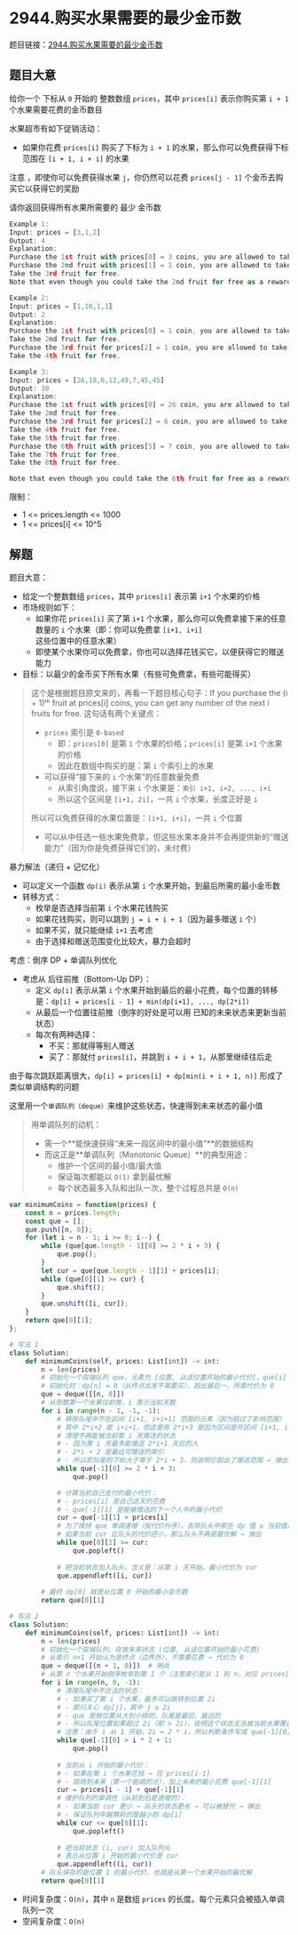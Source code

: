 # 2944.购买水果需要的最少金币数

题目链接：[2944.购买水果需要的最少金币数](https://leetcode.cn/problems/minimum-number-of-coins-for-fruits/)

## 题目大意

给你一个 下标从 `0` 开始的 整数数组 `prices`，其中 `prices[i]` 表示你购买第 `i + 1` 个水果需要花费的金币数目

水果超市有如下促销活动：
- 如果你花费 `prices[i]` 购买了下标为 `i + 1` 的水果，那么你可以免费获得下标范围在 `[i + 1, i + i]` 的水果

注意 ，即使你可以免费获得水果 `j`，你仍然可以花费 `prices[j - 1]` 个金币去购买它以获得它的奖励

请你返回获得所有水果所需要的 最少 金币数

```js
Example 1:
Input: prices = [3,1,2]
Output: 4
Explanation:
Purchase the 1st fruit with prices[0] = 3 coins, you are allowed to take the 2nd fruit for free.
Purchase the 2nd fruit with prices[1] = 1 coin, you are allowed to take the 3rd fruit for free.
Take the 3rd fruit for free.
Note that even though you could take the 2nd fruit for free as a reward of buying 1st fruit, you purchase it to receive its reward, which is more optimal.

Example 2:
Input: prices = [1,10,1,1]
Output: 2
Explanation:
Purchase the 1st fruit with prices[0] = 1 coin, you are allowed to take the 2nd fruit for free.
Take the 2nd fruit for free.
Purchase the 3rd fruit for prices[2] = 1 coin, you are allowed to take the 4th fruit for free.
Take the 4th fruit for free.

Example 3:
Input: prices = [26,18,6,12,49,7,45,45]
Output: 39
Explanation:
Purchase the 1st fruit with prices[0] = 26 coin, you are allowed to take the 2nd fruit for free.
Take the 2nd fruit for free.
Purchase the 3rd fruit for prices[2] = 6 coin, you are allowed to take the 4th, 5th and 6th (the next three) fruits for free.
Take the 4th fruit for free.
Take the 5th fruit for free.
Purchase the 6th fruit with prices[5] = 7 coin, you are allowed to take the 8th and 9th fruit for free.
Take the 7th fruit for free.
Take the 8th fruit for free.

Note that even though you could take the 6th fruit for free as a reward of buying 3rd fruit, you purchase it to receive its reward, which is more optimal.
```

限制：
- 1 <= prices.length <= 1000
- 1 <= prices[i] <= 10^5

## 解题

题目大意：
- 给定一个整数数组 `prices`，其中 `prices[i]` 表示第 `i+1` 个水果的价格
- 市场规则如下：
  - 如果你花 `prices[i]` 买了第 `i+1` 个水果，那么你可以免费拿接下来的任意数量的 `i` 个水果（即：你可以免费拿 `[i+1, i+i]` 这些位置中的任意水果）
  - 即使某个水果你可以免费拿，你也可以选择花钱买它，以便获得它的赠送能力
- 目标：以最少的金币买下所有水果（有些可免费拿，有些可能得买）

> 这个是根据题目原文来的，再看一下题目核心句子：If you purchase the (i + 1)ᵗʰ fruit at prices[i] coins, you can get any number of the next i fruits for free.
> 这句话有两个关键点：
> - `prices` 索引是 `0-based`
>   - 即：`prices[0]` 是第 `1` 个水果的价格；`prices[i]` 是第 `i+1` 个水果的价格
>   - 因此在数组中购买的是：第 `i` 个索引上的水果
> - 可以获得“接下来的 `i` 个水果”的任意数量免费
>   - 从索引角度说，接下来 `i` 个水果是：`索引 i+1, i+2, ..., i+i`
>   - 所以这个区间是 `[i+1, 2i]`，一共 `i` 个水果，长度正好是 `i`
>
> 所以可以免费获得的水果位置是：`[i+1, i+i]`，一共 `i` 个位置
> - 可以从中任选一些水果免费拿，但这些水果本身并不会再提供新的“赠送能力”（因为你是免费获得它们的，未付费）

暴力解法（递归 + 记忆化）
- 可以定义一个函数 `dp(i)` 表示从第 `i` 个水果开始，到最后所需的最小金币数
- 转移方式：
  - 枚举是否选择当前第 `i` 个水果花钱购买
  - 如果花钱购买，则可以跳到 `j = i + i + 1`（因为最多赠送 `i` 个）
  - 如果不买，就只能继续 `i+1` 去考虑
  - 由于选择和赠送范围变化比较大，暴力会超时

考虑：倒序 DP + 单调队列优化
- 考虑从 后往前推（Bottom-Up DP）：
  - 定义 `dp[i]` 表示从第 `i` 个水果开始到最后的最小花费，每个位置的转移是：`dp[i] = prices[i - 1] + min(dp[i+1], ..., dp[2*i])`
  - 从最后一个位置往前推（倒序的好处是可以用 已知的未来状态来更新当前状态）
  - 每次有两种选择：
    - 不买：那就得等别人赠送
    - 买了：那就付 `prices[i]`，并跳到 `i + i + 1`，从那里继续往后走
  
由于每次跳跃距离很大，`dp[i] = prices[i] + dp[min(i + i + 1, n)]` 形成了类似单调结构的问题

这里用一个`单调队列（deque）`来维护这些状态，快速得到未来状态的最小值

> 用单调队列的动机：
> - 需一个**能快速获得“未来一段区间中的最小值”**的数据结构
> - 而这正是**单调队列（Monotonic Queue）**的典型用途：
>   - 维护一个区间的最小值/最大值
>   - 保证每次都能以 `O(1)` 拿到最优解
>   - 每个状态最多入队和出队一次，整个过程总共是 `O(n)`

```js
var minimumCoins = function(prices) {
    const n = prices.length;
    const que = [];
    que.push([n, 0]);
    for (let i = n - 1; i >= 0; i--) {
        while (que[que.length - 1][0] >= 2 * i + 3) {
            que.pop();
        }
        let cur = que[que.length - 1][1] + prices[i];
        while (que[0][1] >= cur) {
            que.shift();
        }
        que.unshift([i, cur]);
    }
    return que[0][1];
};
```
```python
# 写法 1
class Solution:
    def minimumCoins(self, prices: List[int]) -> int:
        n = len(prices)
        # 初始化一个双端队列 que，元素为 [位置, 从该位置开始的最小代价]，que[i] 表示 [index, dp[index]]，从后往前推
        # 初始化时：dp[n] = 0（从终点出发不需要买），超出最后一，所需代价为 0
        que = deque([[n, 0]])
        # 从倒数第一个水果往前推，i 表示当前天数
        for i in range(n - 1, -1, -1):
            # 移除队尾中不在区间 [i+1, i+i+1] 范围的元素（因为超过了影响范围）
            # 其中 2*i+2 是 i+i+1，但这里用 2*i+3 是因为区间是开区间 [i+1, i+i+1]，所以 pop 到 index < i+i+2
            # 清理不再能被当前第 i 天赠送的状态
            # - 因为第 i 天最多能赠送 2*i+1 天后的人
            # - 2*i + 2 是最远可赠送的索引
            # - 所以若队尾的下标大于等于 2*i + 3，则说明它超出了赠送范围 → 弹出
            while que[-1][0] >= 2 * i + 3:
                que.pop()

            # 计算当前自己支付的最小代价：
            # - prices[i] 是自己这天的花费
            # - que[-1][1] 是能被赠送的下一个人中的最小代价
            cur = que[-1][1] + prices[i]
            # 为了维持 que 单调递增（按代价升序），去除队头中那些 dp 值 ≥ 当前值的（因为当前更优）
            # 如果当前 cur 比队头的代价还小，那么队头不再是最优解 → 弹出
            while que[0][1] >= cur:
                que.popleft()
            
            # 把当前状态加入队头。含义是：从第 i 天开始，最小代价为 cur
            que.appendleft([i, cur])
        
        # 最终 dp[0] 就是从位置 0 开始的最小金币数
        return que[0][1]

# 写法 2
class Solution:
    def minimumCoins(self, prices: List[int]) -> int:
        n = len(prices)
        # 初始化一个双端队列，存放未来状态 (位置, 从该位置开始的最小花费)
        # 从索引 n+1 开始认为是终点（边界外），不需要花费 → 代价为 0
        que = deque([(n + 1, 0)])  # 哨兵
        # 从第 n 个水果开始倒序枚举到第 1 个（注意索引是从 1 到 n，对应 prices[i-1]）
        for i in range(n, 0, -1):
            # 清理队尾中不合法的状态：
            # - 如果买了第 i 个水果，最多可以跳转到位置 2i
            # - 即只关心 dp[j]，其中 j ≤ 2i
            # - que 是按位置从大到小排的，队尾是最旧、最远的
            # - 所以队尾位置如果超过 2i（即 > 2i），说明这个状态无法被当前水果覆盖 → 弹出
            # 注意：由于 i 从 1 开始，2i = 2 * i，所以判断条件写成 que[-1][0] > 2 * i + 1 是因为队列中初始是 n+1，需要保证范围覆盖性
            while que[-1][0] > i * 2 + 1:  
                que.pop()
            
            # 当前从 i 开始的最小代价：
            # - 如果在第 i 个水果花钱 → 花 prices[i-1]
            # - 跳转到未来（第一个能跳的点），加上未来的最小花费 que[-1][1]
            cur = prices[i - 1] + que[-1][1]
            # 维护队列的单调性（从前到后是递增的）：
            # - 如果当前 cur 更小 → 队头的状态更劣 → 可以被替代 → 弹出
            # - 保证队列中越靠前的是越小的 dp[i]
            while cur <= que[0][1]:
                que.popleft()
            
            # 把当前状态 (i, cur) 加入队列头
            # 表示从位置 i 开始的最小代价是 cur
            que.appendleft((i, cur))
        # 队头保存的是位置 1 的最小代价，也就是从第一个水果开始的最优解
        return que[0][1]
```

- 时间复杂度：`O(n)`，其中 `n` 是数组 `prices` 的长度。每个元素只会被插入单调队列一次
- 空间复杂度：`O(n)`